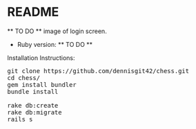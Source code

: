 # README

** TO DO ** image of login screen.
* Ruby version: ** TO DO **

Installation Instructions:
<pre>
git clone https://github.com/dennisgit42/chess.git
cd chess/
gem install bundler
bundle install

rake db:create
rake db:migrate
rails s
</pre>
